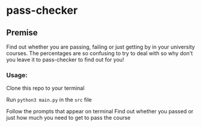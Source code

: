 # pass-checker

## Premise
Find out whether you are passing, failing or just getting by in your university courses. The percentages are so confusing to try to deal with so why don't you leave it to pass-checker to find out for you!

### Usage:
Clone this repo to your terminal

Run `python3 main.py` in the `src` file

Follow the prompts that appear on terminal
Find out whether you passed or just how much you need to get to pass the course

